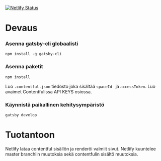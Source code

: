 [![Netlify Status](https://api.netlify.com/api/v1/badges/e1a9aeb5-a57a-48f1-b5e4-9f8ce410bb18/deploy-status)](https://app.netlify.com/sites/varpofi/deploys)

# Devaus

 ### Asenna gatsby-cli globaalisti

``` npm install -g gatsby-cli ```

### Asenna paketit

``` npm install ```

Luo ``` .contentful.json ``` tiedosto joka sisältää ```spaceId ``` ja ``` accessToken ```. Luo avaimet Contentfulissa API KEYS osiossa.

### Käynnistä paikallinen kehitysympäristö

``` gatsby develop ```

# Tuotantoon

Netlify lataa contentful sisällön ja renderöi valmiit sivut. Netlify kuuntelee master branchiin muutoksia sekä contentfulin sisältö muutoksia.

